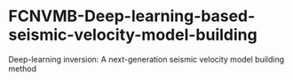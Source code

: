 # FCNVMB-Deep-learning-based-seismic-velocity-model-building
Deep-learning inversion: A next-generation seismic velocity model building method
